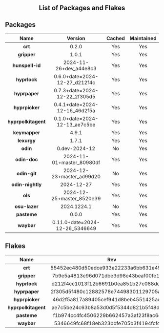 <!--- This list was auto-generated. DO NOT edit this file manually. -->

<h2 align="center">List of Packages and Flakes</h2>

## Packages

| **Name** | **Version** | **Cached** | **Maintained** |
| :-: | :-: | :-: | :-: |
| **crt** | 0.2.0 | Yes | Yes |
| **gripper** | 1.0.1 | Yes | Yes |
| **hunspell-id** | 2024-11-26+dev_a44e8c3 | Yes | Yes |
| **hyprlock** | 0.6.0+date=2024-12-27_d212f4c | Yes | Yes |
| **hyprpaper** | 0.7.3+date=2024-12-22_2f305d5 | Yes | Yes |
| **hyprpicker** | 0.4.1+date=2024-12-16_46d2f5a | Yes | Yes |
| **hyprpolkitagent** | 0.1.0+date=2024-12-13_ae7c5be | Yes | Yes |
| **keymapper** | 4.9.1 | Yes | Yes |
| **lexurgy** | 1.7.1 | Yes | Yes |
| **odin** | 0.dev-2024-12 | No | Yes |
| **odin-doc** | 2024-11-01+master_80980df | Yes | Yes |
| **odin-git** | 2024-12-23+master_ad99d20 | No | Yes |
| **odin-nightly** | 2024-12-27 | Yes | Yes |
| **ols** | 2024-12-25+master_8520e39 | Yes | Yes |
| **osu-lazer** | 2024.1224.1 | No | Yes |
| **pasteme** | 0.0.0 | Yes | Yes |
| **waybar** | 0.11.0+date=2024-12-26_5346649 | Yes | Yes |

## Flakes

| **Name** | **Rev** | **Maintained** |
| :-: | :-: | :-: |
| **crt** | 55452ec480d50edce933e22233a6bb631e45502e | Yes |
| **gripper** | 7b9e5a4813e96d071dbe3d98e43beaf00fe1642a | Yes |
| **hyprlock** | d212f4cc1013f12b6691b0ea851b27c088dd8eb8 | Yes |
| **hyprpaper** | 2f305d5f480c12882578e74498301129705a1bb5 | Yes |
| **hyprpicker** | 46d2f5a817a89405cef941d8beb4551425acf3da | Yes |
| **hyprpolkitagent** | ae7c5be24c63b8a53d0d5f5344d821b5f48d3623 | Yes |
| **pasteme** | f1b974cc4fc4506229b662457a3af23f8ac6e579 | Yes |
| **waybar** | 5346649fc68f18eb323bbfe705b3f4194fcfd743 | Yes |
